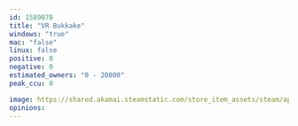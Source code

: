 ```yaml
---
id: 1589070
title: "VR Bukkake"
windows: "true"
mac: "false"
linux: false
positive: 0
negative: 0
estimated_owners: "0 - 20000"
peak_ccu: 0

image: https://shared.akamai.steamstatic.com/store_item_assets/steam/apps/1589070/header.jpg?t=1618479699
opinions:
---
```


